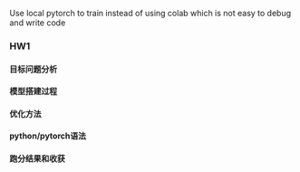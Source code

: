 Use local pytorch to train instead of using colab which is not easy to debug and write code

### HW1
#### 目标问题分析
#### 模型搭建过程
#### 优化方法
#### python/pytorch语法
#### 跑分结果和收获